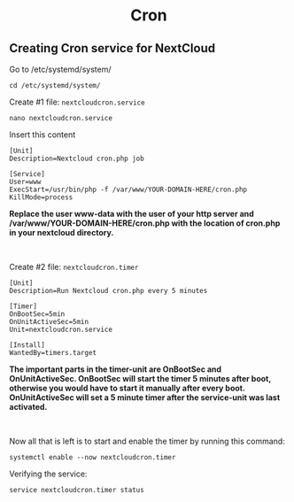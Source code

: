 # <p align="center">Cron</p>

## Creating Cron service for NextCloud

Go to /etc/systemd/system/
```
cd /etc/systemd/system/
```

Create #1 file: `nextcloudcron.service`
```
nano nextcloudcron.service
```

Insert this content
```
[Unit]
Description=Nextcloud cron.php job

[Service]
User=www
ExecStart=/usr/bin/php -f /var/www/YOUR-DOMAIN-HERE/cron.php
KillMode=process
```
**Replace the user www-data with the user of your http server and /var/www/YOUR-DOMAIN-HERE/cron.php with the location of cron.php in your nextcloud directory.**

<br>

Create #2 file: `nextcloudcron.timer`
```
[Unit]
Description=Run Nextcloud cron.php every 5 minutes

[Timer]
OnBootSec=5min
OnUnitActiveSec=5min
Unit=nextcloudcron.service

[Install]
WantedBy=timers.target
```
**The important parts in the timer-unit are OnBootSec and OnUnitActiveSec. OnBootSec will start the timer 5 minutes after boot, otherwise you would have to start it manually after every boot. OnUnitActiveSec will set a 5 minute timer after the service-unit was last activated.**

<br>

Now all that is left is to start and enable the timer by running this command:
```
systemctl enable --now nextcloudcron.timer
```

Verifying the service:

```
service nextcloudcron.timer status
```
